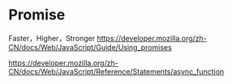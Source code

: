 # Promise
Faster，Higher，Stronger
https://developer.mozilla.org/zh-CN/docs/Web/JavaScript/Guide/Using_promises

https://developer.mozilla.org/zh-CN/docs/Web/JavaScript/Reference/Statements/async_function
